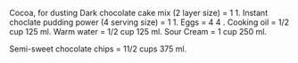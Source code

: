 Cocoa, for dusting Dark chocolate cake mix (2 layer size) =  1       1.
Instant choclate pudding power (4 serving size)   =  1       1.
Eggs   =  4     4 .
Cooking oil  =  1/2 cup    125 ml.
Warm water   =  1/2 cup    125 ml.
Sour Cream   =  1 cup      250 ml.

Semi-sweet chocolate chips  = 11/2 cups   375 ml.
